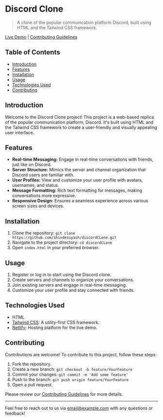# Discord Clone



> A clone of the popular communication platform Discord, built using HTML and the Tailwind CSS framework.

[Live Demo](https://shindesuyash-discord-clone.netlify.app) | [Contributing Guidelines](CONTRIBUTING.md) <!-- If you have contributing guidelines -->

## Table of Contents

- [Introduction](#introduction)
- [Features](#features)
- [Installation](#installation)
- [Usage](#usage)
- [Technologies Used](#technologies-used)
- [Contributing](#contributing)
  

## Introduction

Welcome to the Discord Clone project! This project is a web-based replica of the popular communication platform, Discord. It's built using HTML and the Tailwind CSS framework to create a user-friendly and visually appealing user interface.

## Features

- **Real-time Messaging:** Engage in real-time conversations with friends, just like on Discord.
- **Server Structure:** Mimics the server and channel organization that Discord users are familiar with.
- **User Profiles:** View and customize your user profile with avatars, usernames, and status.
- **Message Formatting:** Rich text formatting for messages, making conversations more expressive.
- **Responsive Design:** Ensures a seamless experience across various screen sizes and devices.

## Installation

1. Clone the repository: `git clone https://github.com/shindesuyash/discordCLone.git`
2. Navigate to the project directory: `cd discordCLone`
3. Open `index.html` in your preferred browser.

## Usage

1. Register or log in to start using the Discord clone.
2. Create servers and channels to organize your conversations.
3. Join existing servers and engage in real-time messaging.
4. Customize your user profile and stay connected with friends.

## Technologies Used

- HTML
- [Tailwind CSS](https://tailwindcss.com): A utility-first CSS framework.
- [Netlify](https://www.netlify.com): Hosting platform for the live demo.

## Contributing

Contributions are welcome! To contribute to this project, follow these steps:

1. Fork the repository.
2. Create a new branch: `git checkout -b feature/YourFeature`
3. Commit your changes: `git commit -m 'Add some feature'`
4. Push to the branch: `git push origin feature/YourFeature`
5. Open a pull request.

Please review our [Contributing Guidelines](CONTRIBUTING.md) for more details.



---

Feel free to reach out to us via [email@example.com](mailto:shindesuyash10@gmail.com) with any questions or feedback!
